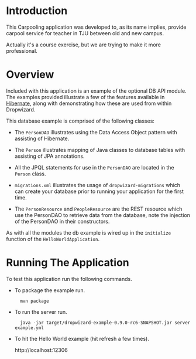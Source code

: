 # Introduction

This Carpooling application was developed to, as its name implies, provide carpool service for teacher in TJU between old and new campus.

Actually it's a course exercise, but we are trying to make it more professional.

# Overview

Included with this application is an example of the optional DB API module. The examples provided illustrate a few of
the features available in [Hibernate](http://hibernate.org/), along with demonstrating how these are used from within
Dropwizard.

This database example is comprised of the following classes:

* The `PersonDAO` illustrates using the Data Access Object pattern with assisting of Hibernate.

* The `Person` illustrates mapping of Java classes to database tables with assisting of JPA annotations.

* All the JPQL statements for use in the `PersonDAO` are located in the `Person` class.

* `migrations.xml` illustrates the usage of `dropwizard-migrations` which can create your database prior to running
your application for the first time.

* The `PersonResource` and `PeopleResource` are the REST resource which use the PersonDAO to retrieve data from the database, note the injection
of the PersonDAO in their constructors.

As with all the modules the db example is wired up in the `initialize` function of the `HelloWorldApplication`.

# Running The Application

To test this application run the following commands.

* To package the example run.

        mvn package

* To run the server run.

        java -jar target/dropwizard-example-0.9.0-rc6-SNAPSHOT.jar server example.yml

* To hit the Hello World example (hit refresh a few times).

	http://localhost:12306

